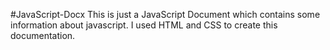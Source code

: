 #JavaScript-Docx
This is just a JavaScript Document which contains some information about javascript.
I used HTML and CSS to create this documentation.
